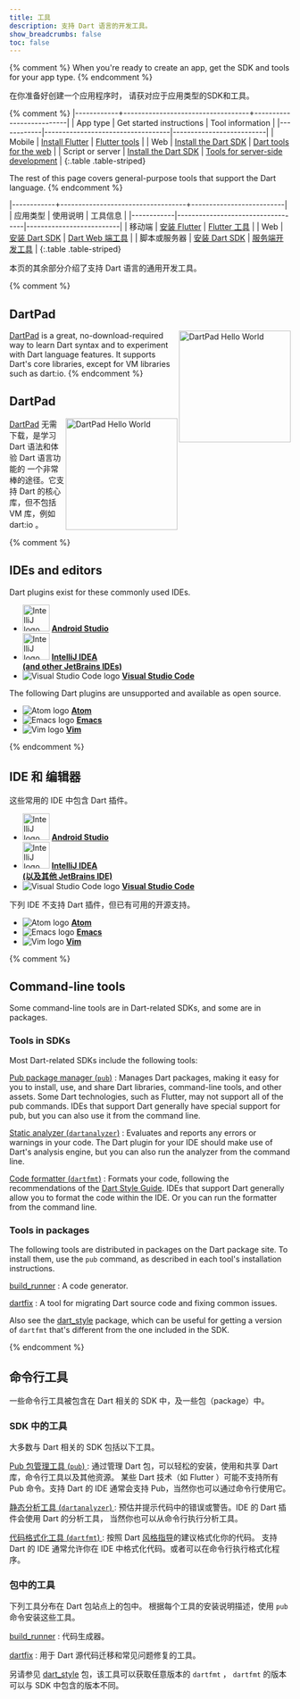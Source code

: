 ```yaml
---
title: 工具
description: 支持 Dart 语言的开发工具。
show_breadcrumbs: false
toc: false
---
```



{% comment %}
When you're ready to create an app,
get the SDK and tools for your app type.
{% endcomment %}


在你准备好创建一个应用程序时，
请获对应于应用类型的SDK和工具。


{% comment %}
|------------+-----------------------------------+--------------------------|
| App type   | Get started instructions          | Tool information         |
|------------|-----------------------------------|--------------------------|
| Mobile | [Install Flutter]({{site.flutter}}/setup) | [Flutter tools](https://flutter.io/using-ide/) |
| Web    | [Install the Dart SDK]({{site.webdev}}/tools/sdk) | [Dart tools for the web]({{site.webdev}}/tools) |
| Script or server | [Install the Dart SDK](/tools/sdk) | [Tools for server-side development](/dart-vm/tools) |
{:.table .table-striped}

The rest of this page covers general-purpose tools that
support the Dart language.
{% endcomment %}


|------------+-----------------------------------+--------------------------|
|  应用类型   |               使用说明              |          工具信息         |
|------------|-----------------------------------|--------------------------|
| 移动端      | [安装 Flutter]({{site.flutter}}/setup) | [Flutter 工具](https://flutter.io/using-ide/) |
| Web        | [安装 Dart SDK]({{site.webdev}}/tools/sdk) | [Dart Web 端工具]({{site.webdev}}/tools) |
| 脚本或服务器 | [安装 Dart SDK](/tools/sdk) | [服务端开发工具](/dart-vm/tools) |
{:.table .table-striped}

本页的其余部分介绍了支持 Dart 语言的通用开发工具。


{% comment %}
## DartPad

<img src="{% asset dartpad-hello.png @path %}" alt="DartPad Hello World"
 width="200px" align="right" />
[DartPad](/tools/dartpad) is
a great, no-download-required way to learn Dart syntax
and to experiment with Dart language features.
It supports Dart's core libraries,
except for VM libraries such as dart:io.
{% endcomment %}


## DartPad

<img src="{% asset dartpad-hello.png @path %}" alt="DartPad Hello World"
 width="200px" align="right" />
[DartPad](/tools/dartpad) 无需下载，是学习 Dart 语法和体验 Dart 语言功能的
一个非常棒的途径。它支持 Dart 的核心库，但不包括 VM 库，例如 dart:io 。


{% comment %}
## IDEs and editors

Dart plugins exist for these commonly used IDEs.

<ul class="col2">
<li>
<img src="{% asset tools/android_studio.png @path %}"
     width="48" alt="IntelliJ logo">
<a class="no-automatic-external" href="/tools/jetbrains-plugin"><b>Android Studio</b></a>
</li>
<li>
<img src="{% asset tools/intellij-idea.svg @path %}"
     width="48" alt="IntelliJ logo">
<a class="no-automatic-external" href="/tools/jetbrains-plugin"><b>IntelliJ IDEA<br>
(and other JetBrains IDEs)</b></a>
</li>
<li>
<img src="{% asset tools/vscode.png @path %}" alt="Visual Studio Code logo">
<a class="no-automatic-external" href="https://marketplace.visualstudio.com/items?itemName=Dart-Code.dart-code"><b>Visual Studio Code</b></a>
</li>
</ul>

The following Dart plugins are unsupported
and available as open source.

<ul class="col2">
<li>
<img src="{% asset tools/atom-logo.png @path %}" alt="Atom logo">
<a class="no-automatic-external" href="https://github.com/dart-atom/dartlang/"><b>Atom</b></a>
</li>
<li>
<img src="{% asset tools/emacs.png @path %}" alt="Emacs logo">
<a class="no-automatic-external" href="https://github.com/nex3/dart-mode"><b>Emacs</b></a>
</li>
<li>
<img src="{% asset tools/vim.png @path %}" alt="Vim logo">
<a class="no-automatic-external" href="https://github.com/dart-lang/dart-vim-plugin"><b>Vim</b></a>
</li>
</ul>
{% endcomment %}


## IDE 和 编辑器

这些常用的 IDE 中包含 Dart 插件。

<ul class="col2">
<li>
<img src="{% asset tools/android_studio.png @path %}"
     width="48" alt="IntelliJ logo">
<a class="no-automatic-external" href="/tools/jetbrains-plugin"><b>Android Studio</b></a>
</li>
<li>
<img src="{% asset tools/intellij-idea.svg @path %}"
     width="48" alt="IntelliJ logo">
<a class="no-automatic-external" href="/tools/jetbrains-plugin"><b>IntelliJ IDEA<br>
(以及其他 JetBrains IDE)</b></a>
</li>
<li>
<img src="{% asset tools/vscode.png @path %}" alt="Visual Studio Code logo">
<a class="no-automatic-external" href="https://marketplace.visualstudio.com/items?itemName=Dart-Code.dart-code"><b>Visual Studio Code</b></a>
</li>
</ul>

下列 IDE 不支持 Dart 插件，但已有可用的开源支持。

<ul class="col2">
<li>
<img src="{% asset tools/atom-logo.png @path %}" alt="Atom logo">
<a class="no-automatic-external" href="https://github.com/dart-atom/dartlang/"><b>Atom</b></a>
</li>
<li>
<img src="{% asset tools/emacs.png @path %}" alt="Emacs logo">
<a class="no-automatic-external" href="https://github.com/nex3/dart-mode"><b>Emacs</b></a>
</li>
<li>
<img src="{% asset tools/vim.png @path %}" alt="Vim logo">
<a class="no-automatic-external" href="https://github.com/dart-lang/dart-vim-plugin"><b>Vim</b></a>
</li>
</ul>


{% comment %}
## Command-line tools

Some command-line tools are in Dart-related SDKs,
and some are in packages.

### Tools in SDKs

Most Dart-related SDKs include the following tools:

[Pub package manager (`pub`)](/tools/pub) 
: Manages Dart packages,
  making it easy for you to install, use, and share Dart libraries,
  command-line tools, and other assets.
  Some Dart technologies, such as Flutter, may not support
  all of the pub commands.
  IDEs that support Dart generally have special support for pub,
  but you can also use it from the command line.

[Static analyzer (`dartanalyzer`)](/tools/analyzer)
: Evaluates and reports any errors or warnings in your code.
  The Dart plugin for your IDE should make use of Dart's analysis engine,
  but you can also run the analyzer from the command line.

[Code formatter (`dartfmt`)](https://github.com/dart-lang/dart_style#readme)
: Formats your code, following the recommendations of the
  [Dart Style Guide](/guides/language/effective-dart/style).
  IDEs that support Dart generally allow you to format the code within
  the IDE. Or you can run the formatter from the command line.

### Tools in packages

The following tools are distributed in packages on the Dart package site.
To install them, use the `pub` command, as described in each tool's
installation instructions.

[build_runner][]
: A code generator.

[dartfix][]
: A tool for migrating Dart source code and fixing common issues.

Also see the [dart_style][] package, which can be useful
for getting a version of `dartfmt` that's different
from the one included in the SDK.

[build_runner]: /tools/build_runner
[dartfix]: {{site.pub-pkg}}/dartfix
[dart_style]: {{site.pub-pkg}}/dart_style
{% endcomment %}


## 命令行工具

一些命令行工具被包含在 Dart 相关的 SDK 中，及一些包（package）中。

### SDK 中的工具

大多数与 Dart 相关的 SDK 包括以下工具。

[Pub 包管理工具 (`pub`) ](/tools/pub)
: 通过管理 Dart 包，可以轻松的安装，使用和共享 Dart 库，命令行工具以及其他资源。
  某些 Dart 技术（如 Flutter ）可能不支持所有 Pub 命令。支持 Dart 的 IDE 
  通常会支持 Pub，当然你也可以通过命令行使用它。

[静态分析工具 (`dartanalyzer`) ](/tools/analyzer)
: 预估并提示代码中的错误或警告。IDE 的 Dart 插件会使用 Dart 的分析工具，
  当然你也可以从命令行执行分析工具。

[代码格式化工具 (`dartfmt`) ](https://github.com/dart-lang/dart_style#readme)
: 按照 Dart [风格指导](/guides/language/effective-dart/style)的建议格式化你的代码。
  支持 Dart 的 IDE 通常允许你在 IDE 中格式化代码。或者可以在命令行执行格式化程序。

### 包中的工具

下列工具分布在 Dart 包站点上的包中。
根据每个工具的安装说明描述，使用 `pub` 命令安装这些工具。

[build_runner][]
: 代码生成器。

[dartfix][]
: 用于 Dart 源代码迁移和常见问题修复的工具。

另请参见 [dart_style][] 包，该工具可以获取任意版本的 `dartfmt` ，
`dartfmt` 的版本可以与 SDK 中包含的版本不同。

[build_runner]: /tools/build_runner
[dartfix]: {{site.pub-pkg}}/dartfix
[dart_style]: {{site.pub-pkg}}/dart_style


